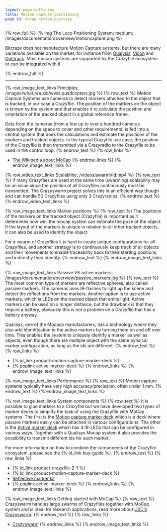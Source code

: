 ```yaml
---
layout: page-multi-row
title: Motion Capture positioning
page_id: mocap-system-overview
---
```


{% row_full %}
{% img The Loco Positioning System; medium; /images/documentation/overview/motioncapture.png %}

Bitcraze does not manufacture Motion Capture systems, but there are many variations available on the market, for instance from
[Qualysis](https://www.qualisys.com/), [Vicon](https://www.vicon.com/) and [Optitrack](https://optitrack.com/). Most mocap
systems are supported by the Crazyflie ecosystem or can be integrated with it.

{% endrow_full %}

---

{% row_image_text_links Principles; /images/what_we_do/wwd_quadcopters.jpg %}
{% row_text %}
Motion Capture Systems use cameras to detect markers attached to the object that is tracked, in our case a Crazyflie.
The position of the markers on the object is known by the system and that enables it to calculate the position and orientation of the
tracked object in a global reference frame.

Data from the cameras (from a few up to over a hundred cameras depending on the space to cover and other requirements)
is fed into a central system that does the calculations and estimate the positions of the markers
and tracked objects. In the typical Crazyflie use case, the position of the Crazyflie is then transmitted via a Crazyradio
to the Crazyflie to be used in the control loop.
{% endrow_text %}
{% row_links %}
* [The Wikipedia about MoCap](https://en.wikipedia.org/wiki/Motion_capture)
{% endrow_links %}
{% endrow_image_text_links %}


{% row_video_text_links Scalability; /videos/swarmVid.mp4 %}
{% row_text %}
If many Crazyflies are used at the same time (swarming) scalability may be an issue since the position of all
Crazyflies continuously must be transmitted. The Crazyswarm project solves this in an efficient way though and
can handle 50 Crazyflies using only 3 Crazyradios.
{% endrow_text %}
{% endrow_video_text_links %}


{% row_image_text_links Marker positions %}
{% row_text %}
The positions of the markers on the tracked object (Crazyflie) is important as it determines how well the mocap
system can estimate the pose of the object. If the layout of the markers is unique in relation to all other tracked objects,
it can also be used to identify the object.

For a swarm of Crazyflies it is hard to create unique configurations
for all Crazyflies, and another strategy is to continuously keep track of all objects and their movements to
enable traceability back to their starting positions, and indirectly their identity.
{% endrow_text %}
{% endrow_image_text_links %}


{% row_image_text_links Passive VS active markers; /images/documentation/overview/passive_markers.jpg %}
{% row_text %}
The most common type of markers are reflective spheres, also called passive markers. The cameras uses IR-flashes to
light up the scene and detect the reflections from the markers. Another option is to use active markers, which is
LEDs on the tracked object that emits light. Active markers can be used on a longer distance, but the drawback is that
they require a battery, obviously this is not a problem on a Crazyflie that has a battery anyway.

Qualisys, one of the Mocacp manufacturers, has a technology where they also add identification to the active markers
by turning them on and off over time. This enables the system to uniquely identify a marker as well as objects,
even though there are multiple object with the same pyhsical marker configuration, as long as the ids are different.
{% endrow_text %}
{% row_links %}
* {% id_link product-motion-capture-marker-deck %}
* {% poplink active-marker-deck %}
{% endrow_links %}
{% endrow_image_text_links %}


{% row_image_text_links Performance %}
{% row_text %}
Motion capture systems typically have very high accuracy/precission, often under 1 mm.
{% endrow_text %}
{% endrow_image_text_links %}

{% row_image_text_links System components %}
{% row_text %}
It is possible to glue markers to a Crazyflie but we have developed two types of marker decks to simplify the task
of using the Crazyflie with MoCap systems. The first is the
[Motion capture marker deck](https://store.bitcraze.io/collections/decks/products/motion-capture-marker-deck)
which is a deck where passive markers easily can be attached in various configurations. The other is the
[Active marker deck](https://store.bitcraze.io/collections/decks/products/active-marker-deck) which has 4 IR-LEDs that can
be configured in various ways. Together with a Qualisys Mocap system it also provides the possibility to transmit
different ids for each marker.

For more information on how to combine the components of the Crazyflie ecosystem, please see the {% id_link buy-guide %}.
{% endrow_text %}
{% row_links %}
* {% id_link product-crazyflie-2-1 %}
* {% id_link product-motion-capture-marker-deck %}
* [Reflective marker kit](https://store.bitcraze.io/collections/positioning/products/reflective-markers)
* {% poplink active-marker-deck %}
{% endrow_links %}
{% endrow_image_text_links %}


{% row_image_text_links Getting started with MoCap %}
{% row_text %}
Crazyswarm handles large swarms of Crazyflies together with MoCap system and is ideal for research applications, read more
about [USC's Crazyswarm](https://crazyswarm.readthedocs.io/en/latest/).
{% endrow_text %}
{% row_links %}
* [Crazyswarm](https://crazyswarm.readthedocs.io/en/latest/)
{% endrow_links %}
{% endrow_image_text_links %}
